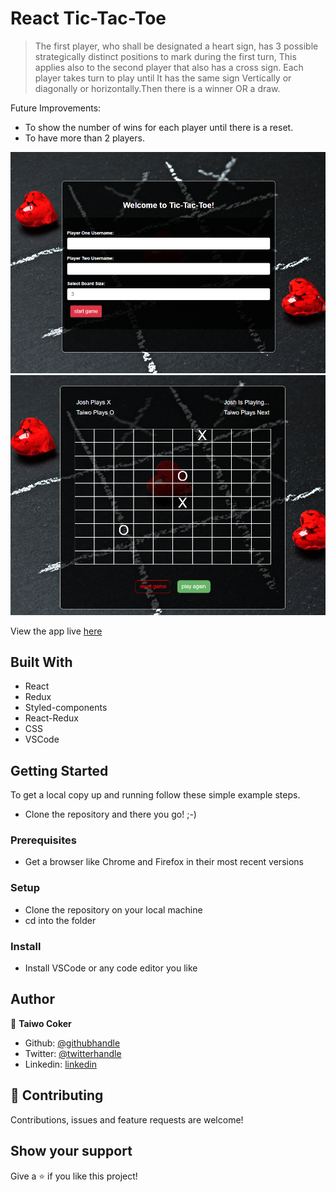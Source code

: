 # React Tic-Tac-Toe

> The first player, who shall be designated a heart sign, has 3 possible strategically distinct positions to mark during the first turn, This applies also to the second player that also has a cross sign. Each player takes turn to play until It has the same sign Vertically or diagonally or horizontally.Then there is a winner OR a draw.

Future Improvements:
- To show the number of wins for each player until there is a reset.
- To have more than 2 players.

![screenshot](./capture.PNG)
![screenshot](./capture2.PNG)

 View the app live [here]()
 
## Built With

- React
- Redux
- Styled-components
- React-Redux
- CSS
- VSCode


## Getting Started

To get a local copy up and running follow these simple example steps.

- Clone the repository and there you go! ;-)

### Prerequisites

- Get a browser like Chrome and Firefox in their most recent versions

### Setup

- Clone the repository on your local machine
- cd into the folder

### Install

- Install VSCode or any code editor you like


## Author

👤 **Taiwo Coker**

- Github: [@githubhandle](https://github.com/taiwocoker)
- Twitter: [@twitterhandle](https://twitter.com/SelloCoker)
- Linkedin: [linkedin](https://linkedin.com/in/taiwo-coker)

## 🤝 Contributing

Contributions, issues and feature requests are welcome!


## Show your support

Give a ⭐️ if you like this project!